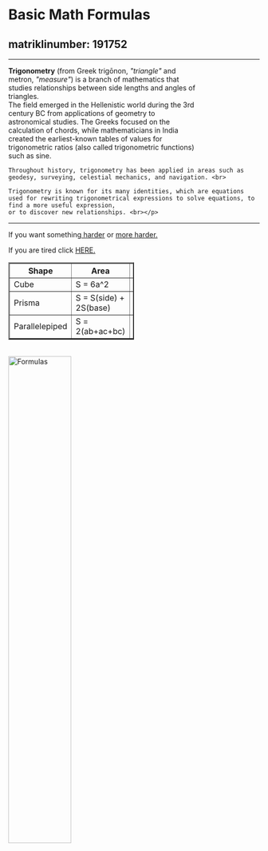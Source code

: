 <html>
<meta charset = "utf-8">
<head>
</head>
<body>
<h1>Basic Math Formulas</h1>
<h2>matriklinumber: 191752</h2>
<hr>
<p style="width:75%"><b>Trigonometry</b> (from Greek trigōnon, <i>"triangle"</i> and metron, <i>"measure"</i>) is a branch of mathematics that studies relationships between side lengths and angles of triangles. <br>
    The field emerged in the Hellenistic world during the 3rd century BC from applications of geometry to astronomical studies. The Greeks focused on the calculation of 
    chords, while mathematicians in India created the earliest-known tables of values for trigonometric ratios (also called trigonometric functions) such as sine.

    Throughout history, trigonometry has been applied in areas such as geodesy, surveying, celestial mechanics, and navigation. <br>
    
    Trigonometry is known for its many identities, which are equations used for rewriting trigonometrical expressions to solve equations, to find a more useful expression, 
    or to discover new relationships. <br></p>
<hr>
<p>
If you want something<a href="http://www.diskmat.ee/"> harder</a> or <a href=" http://www.ttu.ee"> more harder.</a> 
</p>

<p>
If you are tired click  <a href="https://www.youtube.com/watch?v=DXUAyRRkI6k"> HERE.</a>
</p>

<table style="width:50%" border="2">
        <tr>
            <th>Shape</th>
            <th>Area</th>
            <th>Volume</th>
        </tr>
        <tr>
            <td>Cube</td>
            <td>S = 6a^2</td>
            <td>V = a^3</td>
        </tr>
        <tr>
            <td>Prisma</td>
            <td>S = S(side) + 2S(base)</td>
            <td>V = Sh</td>
        </tr>
        <tr>
            <td>Parallelepiped</td>
            <td>S = 2(ab+ac+bc)</td>
            <td>V = a · b · h</td>
        </tr>
        </table> 
<br>
<img src="http://shpargalkaege.ru/wp-content/uploads/2015/05/OGE-1.jpg" alt="Formulas" style="width:50%">

</body>

</html>
